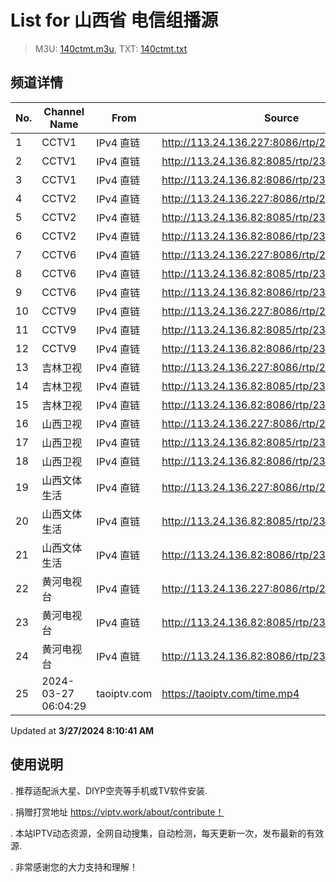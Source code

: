 # List for **山西省 电信组播源**

> M3U: [140ctmt.m3u](/140ctmt.m3u), TXT: [140ctmt.txt](/txt/140ctmt.txt)

## 频道详情

| No. | Channel Name | From | Source |
| --- | ------------ | ---- | ------ |
| 1 | CCTV1 | IPv4 直链 | <http://113.24.136.227:8086/rtp/239.1.1.7:8007> |
| 2 | CCTV1 | IPv4 直链 | <http://113.24.136.82:8085/rtp/239.1.1.7:8007> |
| 3 | CCTV1 | IPv4 直链 | <http://113.24.136.82:8086/rtp/239.1.1.7:8007> |
| 4 | CCTV2 | IPv4 直链 | <http://113.24.136.227:8086/rtp/239.1.1.8:8008> |
| 5 | CCTV2 | IPv4 直链 | <http://113.24.136.82:8085/rtp/239.1.1.8:8008> |
| 6 | CCTV2 | IPv4 直链 | <http://113.24.136.82:8086/rtp/239.1.1.8:8008> |
| 7 | CCTV6 | IPv4 直链 | <http://113.24.136.227:8086/rtp/239.1.1.13:8013> |
| 8 | CCTV6 | IPv4 直链 | <http://113.24.136.82:8085/rtp/239.1.1.13:8013> |
| 9 | CCTV6 | IPv4 直链 | <http://113.24.136.82:8086/rtp/239.1.1.13:8013> |
| 10 | CCTV9 | IPv4 直链 | <http://113.24.136.227:8086/rtp/239.1.1.16:8016> |
| 11 | CCTV9 | IPv4 直链 | <http://113.24.136.82:8085/rtp/239.1.1.16:8016> |
| 12 | CCTV9 | IPv4 直链 | <http://113.24.136.82:8086/rtp/239.1.1.16:8016> |
| 13 | 吉林卫视 | IPv4 直链 | <http://113.24.136.227:8086/rtp/239.1.1.30:8030> |
| 14 | 吉林卫视 | IPv4 直链 | <http://113.24.136.82:8085/rtp/239.1.1.30:8030> |
| 15 | 吉林卫视 | IPv4 直链 | <http://113.24.136.82:8086/rtp/239.1.1.30:8030> |
| 16 | 山西卫视 | IPv4 直链 | <http://113.24.136.227:8086/rtp/239.1.1.1:8001> |
| 17 | 山西卫视 | IPv4 直链 | <http://113.24.136.82:8085/rtp/239.1.1.1:8001> |
| 18 | 山西卫视 | IPv4 直链 | <http://113.24.136.82:8086/rtp/239.1.1.1:8001> |
| 19 | 山西文体生活 | IPv4 直链 | <http://113.24.136.227:8086/rtp/239.1.1.6:8006> |
| 20 | 山西文体生活 | IPv4 直链 | <http://113.24.136.82:8085/rtp/239.1.1.6:8006> |
| 21 | 山西文体生活 | IPv4 直链 | <http://113.24.136.82:8086/rtp/239.1.1.6:8006> |
| 22 | 黄河电视台 | IPv4 直链 | <http://113.24.136.227:8086/rtp/239.1.1.2:8002> |
| 23 | 黄河电视台 | IPv4 直链 | <http://113.24.136.82:8085/rtp/239.1.1.2:8002> |
| 24 | 黄河电视台 | IPv4 直链 | <http://113.24.136.82:8086/rtp/239.1.1.2:8002> |
| 25 | 2024-03-27 06:04:29 | taoiptv.com | <https://taoiptv.com/time.mp4> |

Updated at **3/27/2024 8:10:41 AM**

## 使用说明

. 推荐适配派大星、DIYP空壳等手机或TV软件安装.

. 捐赠打赏地址 https://viptv.work/about/contribute！

. 本站IPTV动态资源，全网自动搜集，自动检测，每天更新一次，发布最新的有效源.

. 非常感谢您的大力支持和理解！